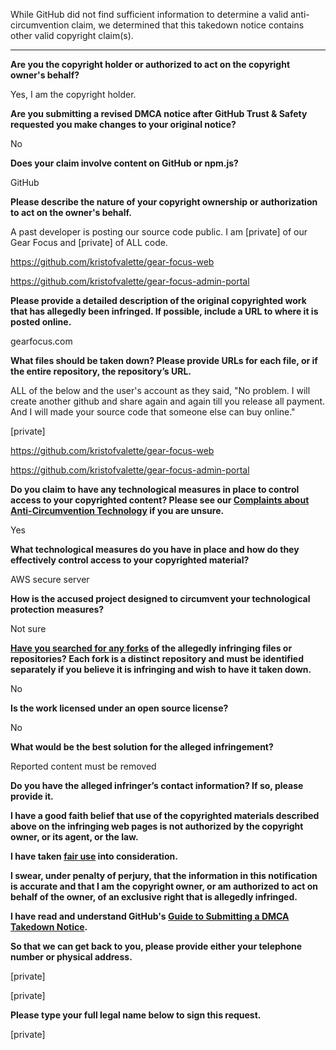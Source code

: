 While GitHub did not find sufficient information to determine a valid anti-circumvention claim, we determined that this takedown notice contains other valid copyright claim(s).

---

**Are you the copyright holder or authorized to act on the copyright owner's behalf?**

Yes, I am the copyright holder.

**Are you submitting a revised DMCA notice after GitHub Trust & Safety requested you make changes to your original notice?**

No

**Does your claim involve content on GitHub or npm.js?**

GitHub

**Please describe the nature of your copyright ownership or authorization to act on the owner's behalf.**

A past developer is posting our source code public. I am [private] of our Gear Focus and [private] of ALL code.

https://github.com/kristofvalette/gear-focus-web

https://github.com/kristofvalette/gear-focus-admin-portal

**Please provide a detailed description of the original copyrighted work that has allegedly been infringed. If possible, include a URL to where it is posted online.**

gearfocus.com

**What files should be taken down? Please provide URLs for each file, or if the entire repository, the repository’s URL.**

ALL of the below and the user's account as they said, "No problem. I will create another github and share again and again till you release all payment. And I will made your source code that someone else can buy online."

[private]

https://github.com/kristofvalette/gear-focus-web

https://github.com/kristofvalette/gear-focus-admin-portal

**Do you claim to have any technological measures in place to control access to your copyrighted content? Please see our <a href="https://docs.github.com/articles/guide-to-submitting-a-dmca-takedown-notice#complaints-about-anti-circumvention-technology">Complaints about Anti-Circumvention Technology</a> if you are unsure.**

Yes

**What technological measures do you have in place and how do they effectively control access to your copyrighted material?**

AWS secure server

**How is the accused project designed to circumvent your technological protection measures?**

Not sure

**<a href="https://docs.github.com/articles/dmca-takedown-policy#b-what-about-forks-or-whats-a-fork">Have you searched for any forks</a> of the allegedly infringing files or repositories? Each fork is a distinct repository and must be identified separately if you believe it is infringing and wish to have it taken down.**

No

**Is the work licensed under an open source license?**

No

**What would be the best solution for the alleged infringement?**

Reported content must be removed

**Do you have the alleged infringer’s contact information? If so, please provide it.**

**I have a good faith belief that use of the copyrighted materials described above on the infringing web pages is not authorized by the copyright owner, or its agent, or the law.**

**I have taken <a href="https://www.lumendatabase.org/topics/22">fair use</a> into consideration.**

**I swear, under penalty of perjury, that the information in this notification is accurate and that I am the copyright owner, or am authorized to act on behalf of the owner, of an exclusive right that is allegedly infringed.**

**I have read and understand GitHub's <a href="https://docs.github.com/articles/guide-to-submitting-a-dmca-takedown-notice/">Guide to Submitting a DMCA Takedown Notice</a>.**

**So that we can get back to you, please provide either your telephone number or physical address.**

[private]

[private]

**Please type your full legal name below to sign this request.**

[private]
